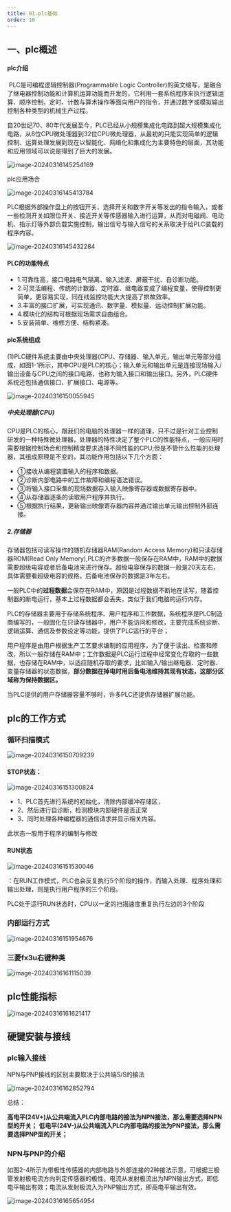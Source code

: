 ```yaml
---
title: 01.plc基础
order: 10
---
```


##   一、plc概述

####  plc介绍

​	PLC是可编程逻辑控制器(Programmable Logic Controller)的英文缩写，是融合了继电器控制功能和计算机运算功能而开发的，它利用一套系统程序来执行逻辑运算、顺序控制、定时、计数与算术操作等面向用户的指令，并通过数字或模拟输出控制各种类型的机械生产过程。

​	自20世纪70、80年代发展至今，PLC已经从小规模集成化电路到超大规模集成化电路，从8位CPU微处理器到32位CPU微处理器，从最初的只能实现简单的逻辑控制、运算处理发展到现在以智能化、网络化和集成化为主要特色的层面，其功能和应用领域可以说是得到了巨大的发展。

![image-20240316145254169](./img/image-20240316145254169.png)

plc应用场合

![image-20240316145413784](./img/image-20240316145413784.png)



PLC根据外部操作盘上的按钮开关、选择开关和数字开关等发出的指令输入，或者一些检测开关如限位开关、接近开关等传感器输入进行运算，从而对电磁阀、电动机、指示灯等外部负载实施控制，输出信号与输入信号的关系取决于给PLC装载的程序内容。



![image-20240316145432284](./img/image-20240316145432284.png)

#### **PLC的功能特点**

- 1.可靠性高，接口电路电气隔离、输入滤波、屏蔽干扰、自诊断功能。
- 2.可灵活编程、传统的计数器、定时器、继电器变成了编程变量，使得控制更简单，更容易实现，同在线监控功能大大提高了排故效率。
- 3.丰富的接口扩展，可实现通讯、数字量、模拟量、运动控制扩展功能。
- 4.模块化的结构可根据现场需求自由组合。
- 5.安装简单、维修方便、结构紧凑。

####    plc系统组成

(1)PLC硬件系统主要由中央处理器(CPU、存储器、输入单元，输出单元等部分组成，如图1-1所示，其中CPU是PLC的核心；输入单元和输出单元是连接现场输入/输出设备与CPU之间的接口电路，也称为输入接口和输出接口。另外，PLC硬件系统还包括通信接口、扩展接口、电源等。

![image-20240316150055945](./img/image-20240316150055945.png)

##### 中央处理器(CPU)
CPU是PLC的核心，跟我们的电脑的处理器一样的道理，只不过是针对工业控制研发的一种特殊微处理器，处理器的特性决定了整个PLC的性能特点，一般应用时需要根据控制场合和控制精度要求选择不同性能的CPU;但是不管什么性能的处理器，其组成原理是不变的，其功能作用包括以下几个方面：

- ①接收从编程装置输入的程序和数据。
- ②诊断内部电路中的工作故障和编程语法错误。
- ③将输入接口采集的现场数据存入输入映像寄存器或数据寄存器中。
- ④从存储器逐条的读取用户程序并执行。
- ⑤根据执行结果，更新输出映像寄存器内容并通过输出单元输出控制外部连接。

##### 2.存储器
存储器包括可读写操作的随机存储器RAM(Random Access Memory)和只读存储器ROM(Read Only Memory),PLC的许多数据一般保存在RAM中，RAM中的数据需要超级电容或者后备电池来进行保存。超级电容保存的数据一般是20天左右，具体需要看超级电容的规格。后备电池保存的数据是3年左右。

一般PLC中的**过程数据**会保存在RAM中，原因是过程数据不断地在读写，随着控制器的断电运行，基本上过程数据都会丢失，类似于我们电脑的运行内存。

PLC的存储器主要用于存储系统程序、用户程序和工作数据，系统程序是PLC制造商编写的，一般固化在只读存储器中，用户不能访问和修改，主要完成系统诊断、逻辑运算、通信及参数设定等功能，提供了PLC运行的平台；

用户程序是由用户根据生产工艺要求编制的应用程序，为了便于读出、检查和修改，所以一般存储在RAM中；工作数据是PLC运行过程中经常变化存取的一些数据，也存储在RAM中，以适应随机存取的要求，比如输入/输出继电器、定时器、变量存储器的状态数据，**部分数据在掉电时用后备电池维持其现有状态，这部分区域称为保持数据区。**

当PLC提供的用户存储器容量不够时，许多PLC还提供存储器扩展功能。

##  plc的工作方式

###  循环扫描模式

![image-20240316150709239](./img/image-20240316150709239.png)

#### STOP状态：

![image-20240316151300824](./img/image-20240316151300824.png) 



- 1、PLC首先进行系统的初始化，清除内部缓冲存储区，
- 2、然后进行自诊断，检测模块内部硬件是否正常
- 3、同时处理各种编程器的通信请求并显示相关内容。

此状态一股用于程序的编制与修改

####  RUN状态

![image-20240316151530046](./img/image-20240316151530046.png) 

：在RUN工作模式，PLC也会反复执行5个阶段的操作，而输入处理、程序处理和输出处理，则是执行用户程序的三个阶段。

PLC处于运行RUN状态时，CPU以一定的扫描速度重复执行左边的3个阶段

### 内部运行方式

![image-20240316151954676](./img/image-20240316151954676.png)

### 三菱fx3u右键种类

![image-20240316161115039](./img/image-20240316161115039.png)

##  plc性能指标

![image-20240316161621417](./img/image-20240316161621417.png)

## 硬键安装与接线

###  plc输入接线

NPN与PNP接线的区别主要取决于公共端S/S的接法

![image-20240316162852794](./img/image-20240316162852794.png)

总结：

**高电平(24V+)从公共端流入PLC内部电路的接法为NPN接法，那么需要选择NPN型的开关；**
**低电平(24V-)从公共端流入PLC内部电路的接法为PNP接法，那么需要选择PNP型的开关；**

###  NPN与PNP的介绍

如图2-4所示为带极性传感器的内部电路与外部连接的2种接法示意，可根据三极管发射极电流方向判定传感器的极性，电流从发射极流出为NPN输出方式，即低电平输出有效；电流从发射极流入为PNP输出方式，即高电平输出有效。

![image-20240316165654954](./img/image-20240316165654954.png)